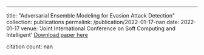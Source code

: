 ---
title: "Adversarial Ensemble Modeling for Evasion Attack Detection"
collection: publications
permalink: /publication/2022-01-17-nan
date: 2022-01-17
venue: 'Joint International Conference on Soft Computing and Intelligent'
[Download paper here](https://scholar.google.com/citations?view_op=view_citation&hl=en&user=CCckbEUAAAAJ&cstart=20&pagesize=80&citation_for_view=CCckbEUAAAAJ:jL-93Qbq4QoC)

citation count: nan